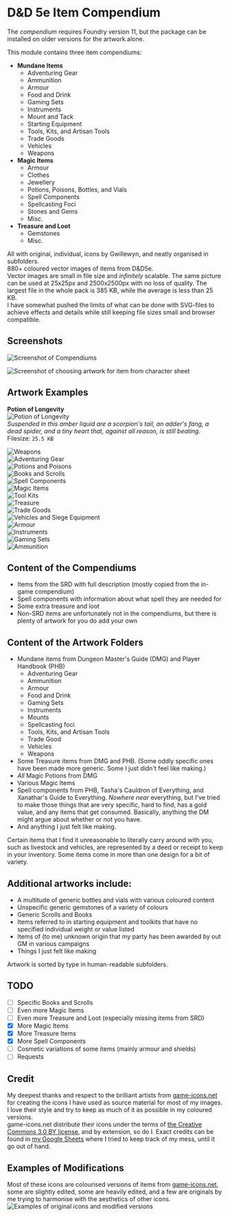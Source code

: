 # D&D 5e Item Compendium

The *compendium* requires Foundry version 11, but the package can be installed on older versions for the artwork alone.

This module contains three item compendiums:  
- **Mundane Items**
    - Adventuring Gear
    - Ammunition
    - Armour
    - Food and Drink
    - Gaming Sets
    - Instruments
    - Mount and Tack
    - Starting Equipment
    - Tools, Kits, and Artisan Tools
    - Trade Goods
    - Vehicles
    - Weapons
- **Magic Items**
    - Armour
    - Clothes
    - Jewellery
    - Potions, Poisons, Bottles, and Vials
    - Spell Components
    - Spellcasting Foci
    - Stones and Gems
    - Misc.
- **Treasure and Loot**
    -  Gemstones
    -  Misc.

All with original, individual, icons by Gwillewyn, and neatly organised in subfolders.  
880+ coloured vector images of items from D&D5e.  
Vector images are small in file size and *infinitely* scalable.  The same picture can be used at 25x25px and 2500x2500px with no loss of quality.  The largest file in the whole pack is 385 KB, while the average is less than 25 KB.   
I have somewhat pushed the limits of what can be done with SVG-files to achieve effects and details while still keeping file sizes small and browser compatible.

## Screenshots  

![Screenshot of Compendiums](/Examples/Screenshot.webp)

![Screenshot of choosing artwork for item from character sheet](/Examples/Screenshot_Artwork.webp)

## Artwork Examples

**Potion of Longevity**  
![Potion of Longevity](/artwork/Potions_Poisons_Bottles_and_Vials/Potion_of_Longevity.svg)    
*Suspended in this amber liquid are a scorpion's tail, an adder's fang, a dead spider, and a tiny heart that, against all reason, is still beating.*   
Filesize: `25.5 KB`  

![Weapons](/Examples/Items_Weapons.webp)   
![Adventuring Gear](/Examples/Items_Adventuring_Gear.webp)   
![Potions and Poisons](/Examples/Items_Potions_Poisons_Bottles_and_Vials.webp)   
![Books and Scrolls](/Examples/Items_Books_and_Scrolls.webp)   
![Spell Components](/Examples/Items_Spell_Components_and_Spellcasting_foci.webp)   
![Magic Items](/Examples/Items_Magic_Items.webp)   
![Tool Kits](/Examples/Items_Tools_Kits_and_Artisan_Tools.webp)   
![Treasure](/Examples/Items_Treasure.webp)   
![Trade Goods](/Examples/Items_Trade_Goods.webp)   
![Vehicles and Siege Equipment](/Examples/Items_Vehicles_and_Siege_Equipment.webp)   
![Armour](/Examples/Items_Armour.webp)   
![Instruments](/Examples/Items_Instruments.webp)   
![Gaming Sets](/Examples/Items_Gaming_Sets.webp)   
![Ammunition](/Examples/Items_Ammunition.webp)   

## Content of the Compendiums

- Items from the SRD with full description (mostly copied from the in-game compendium)
- Spell components with information about what spell they are needed for
- Some extra treasure and loot
- Non-SRD items are unfortunately not in the compendiums, but there is plenty of artwork for you do add your own

## Content of the Artwork Folders

- Mundane items from Dungeon Master's Guide (DMG) and Player Handbook (PHB)
    - Adventuring Gear
    - Ammunition
    - Armour
    - Food and Drink
    - Gaming Sets
    - Instruments
    - Mounts
    - Spellcasting foci
    - Tools, Kits, and Artisan Tools
    - Trade Good
    - Vehicles
    - Weapons
- Some Treasure items from DMG and PHB. (Some oddly specific ones have been made more generic.  Some I just didn't feel like making.)
- *All* Magic Potions from DMG
- Various Magic Items
- Spell components from PHB, Tasha's Cauldron of Everything, and Xanathar's Guide to Everything. *Nowhere near* everything, but I've tried to make those things that are very specific, hard to find, has a gold value, and any items that get consumed. Basically, anything the DM might argue about whether or not you have. 
- And anything I just felt like making.

Certain items that I find it unreasonable to literally carry around with you, such as livestock and vehicles, are represented by a deed or receipt to keep in your inventory.
Some items come in more than one design for a bit of variety.

## Additional artworks include:

- A multitude of generic bottles and vials with various coloured content
- Unspecific generic gemstones of a variety of colours
- Generic Scrolls and Books
- Items referred to in starting equipment and toolkits that have no specified individual weight or value listed
- Items of (to me) unknown origin that my party has been awarded by out GM in various campaigns
- Things I just felt like making

Artwork is sorted by type in human-readable subfolders.

## TODO

- [ ] Specific Books and Scrolls
- [ ] Even more Magic Items
- [ ] Even more Treasure and Loot (especially missing items from SRD)
- [x] More Magic Items
- [x] More Treasure Items
- [x] More Spell Components
- [ ] Cosmetic variations of some items (mainly armour and shields)
- [ ] Requests

## Credit

My deepest thanks and respect to the brilliant artists from [game-icons.net](https://game-icons.net) for creating the icons I have used as source material for most of my images.  I love their style and try to keep as much of it as possible in my coloured versions.  
game-icons.net distribute their icons under the terms of [the Creative Commons 3.0 BY license](https://creativecommons.org/licenses/by/3.0/), and by extension, so do I.
Exact credits can be found in [my Google Sheets](https://docs.google.com/spreadsheets/d/1cR6EdYqG6zh0LHJNNZz8uLUgzssg9XxTcS48HDh8cfk/edit?usp=sharing) where I tried to keep track of my mess, until it go out of hand.

## Examples of Modifications

Most of these icons are colourised versions of items from [game-icons.net](https://game-icons.net/), some are slightly edited, some are heavily edited, and a few are originals by me trying to harmonise with the aesthetics of other icons.  
![Examples of original icons and modified versions](/Examples/Icons_Examples.webp)
